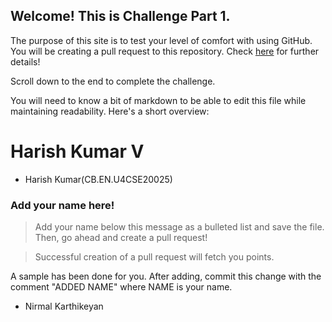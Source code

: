 ## Welcome! This is Challenge Part 1. 


The purpose of this site is to test your level of comfort with using GitHub. You will be creating a pull request to this repository. Check [here](https://github.com/cyberwizard1001/workshop-practise/tree/main/GitHub/CONTEST.md) for further details!

Scroll down to the end to complete the challenge.

You will need to know a bit of markdown to be able to edit this file while maintaining readability. Here's a short overview: 


# Harish Kumar V

- Harish Kumar(CB.EN.U4CSE20025)





### Add your name here!

> Add your name below this message as a bulleted list and save the file. Then, go ahead and create a pull request!

> Successful creation of a pull request will fetch you points.

A sample has been done for you. After adding, commit this change with the comment "ADDED NAME" where NAME is your name. 

- Nirmal Karthikeyan


